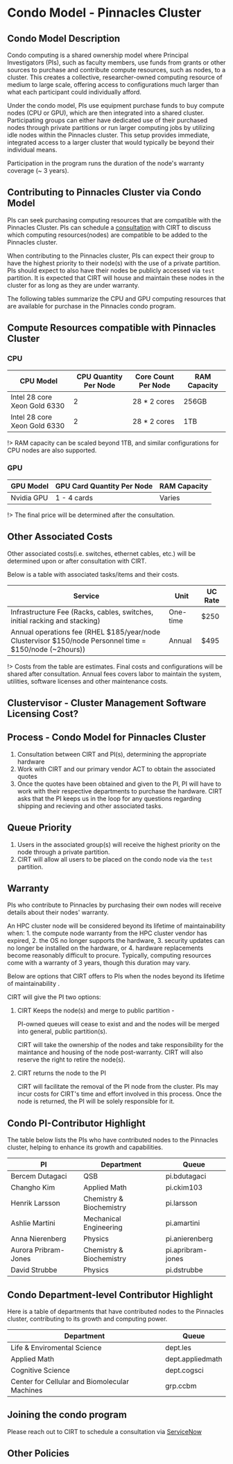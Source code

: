 <!-- {docsify-ignore-all} -->

# Condo Model - Pinnacles Cluster
<schedule a consulation add a link>

## Condo Model Description
Condo computing is a shared ownership model where Principal Investigators (PIs), such as faculty members, use funds from grants or other sources to purchase and contribute compute resources, such as nodes, to a cluster. This creates a collective, researcher-owned computing resource of medium to large scale, offering access to configurations much larger than what each participant could individually afford.

Under the condo model, PIs use equipment purchase funds to buy compute nodes (CPU or GPU), which are then integrated into a shared cluster. Participating groups can either have dedicated use of their purchased nodes through private partitions or run larger computing jobs by utilizing idle nodes within the Pinnacles cluster. This setup provides immediate, integrated access to a larger cluster that would typically be beyond their individual means.


Participation in the program runs the duration of the node's warranty coverage (~ 3 years).

## Contributing to Pinnacles Cluster via Condo Model

PIs can seek purchasing computing resources that are compatible with the Pinnacles Cluster. PIs can schedule a [consultation](https://ucmerced.service-now.com/servicehub?id=public_kb_article&sys_id=3c3ee9ff1b67a0543a003112cd4bcb13&form_id=06da3f8edbfc08103c4d56f3ce9619f4) with CIRT to discuss which computing resources(nodes) are compatible to be added to the Pinnacles cluster. 

When contributing to the Pinnacles cluster, PIs can expect their group to have the highest priority to their node(s) with the use of a private partition. PIs should expect to also have their nodes be publicly accessed via `test` partition.  It is expected that CIRT will house and maintain these nodes in the cluster for as long as they are under warranty.

The following tables summarize the CPU and GPU computing resources that are available for purchase in the Pinnacles condo program. 

## Compute Resources compatible with Pinnacles Cluster

### CPU 
| CPU Model	| CPU Quantity Per Node| Core Count Per Node | RAM Capacity | 
| -------- | ---- | ----------- |---------- |
| Intel 28 core Xeon Gold 6330 | 2 |28 * 2 cores | 256GB | 
| Intel 28 core Xeon Gold 6330 | 2 | 28 * 2 cores | 1TB |

!> RAM capacity can be scaled beyond 1TB, and similar configurations for CPU nodes are also supported.


### GPU
| GPU Model	| GPU Card Quantity Per Node | RAM Capacity | 
| -------- | ---- | ----------- |
| Nvidia GPU | 1 - 4 cards | Varies |

!> The final price will be determined after the consultation.

## Other Associated Costs 

Other associated costs(i.e. switches, ethernet cables, etc.) will be determined upon or after consultation with CIRT. 

Below is a table with associated tasks/items and their costs. 

| Service | Unit | UC Rate |
| --------------------- | ---------------- | -------------- |  
| Infrastructure Fee (Racks, cables, switches, initial racking and stacking) | One-time | $250 | 
| Annual operations fee (RHEL $185/year/node Clustervisor $150/node Personnel time = $150/node (~2hours)) | Annual| $495| 

!> Costs from the table are estimates. Final costs and configurations will be shared after consultation. Annual fees covers labor to maintain the system, utilities, software licenses and other maintenance costs.


## Clustervisor - Cluster Management Software Licensing Cost?



## Process - Condo Model for Pinnacles Cluster

1. Consultation between CIRT and PI(s), determining the appropriate hardware
2. Work with CIRT and our primary vendor ACT to obtain the associated quotes
3. Once the quotes have been obtained and given to the PI, PI will have to work with their respective departments to purchase the hardware. CIRT asks that the PI keeps us in the loop for any questions regarding shipping and recieving and other associated tasks. 



## Queue Priority

1. Users in the associated group(s) will receive the highest priority on the node through a private partition.
2. CIRT will allow all users to be placed on the condo node via the `test` partition.

## Warranty

PIs who contribute to Pinnacles by purchasing their own nodes will receive details about their nodes' warranty.

 An HPC cluster node will be considered  beyond its lifetime of maintainability when: 1. the compute node warranty from the HPC cluster vendor has expired, 2. the OS no longer supports the hardware, 3. security updates can no longer be installed on the hardware, or 4. hardware replacements become reasonably difficult to procure. Typically, computing resources come with a warranty of 3 years, though this duration may vary.



Below are options that CIRT offers to PIs when the nodes beyond its lifetime of maintainability . 

CIRT will give the PI two options: 

1. CIRT Keeps the node(s) and merge to public partition - 

     
    PI-owned queues will cease to exist and and the nodes will be merged into general, public partition(s).


    CIRT will take the ownership of the nodes and take responsibility for the maintance and housing of the node post-warranty. CIRT will also reserve the right to retire the node(s).
   
2. CIRT returns the node to the PI

    CIRT will facilitate the removal of the PI node from the cluster. PIs may incur costs for CIRT's time and effort involved in this process. Once the node is returned, the PI will be solely responsible for it.


## Condo PI-Contributor Highlight
The table below lists the PIs who have contributed nodes to the Pinnacles cluster, helping to enhance its growth and capabilities.

| PI | Department |  Queue | 
| -------------- | ----------------------- | --------------- |
| Bercem Dutagaci | QSB | pi.bdutagaci |
| Changho Kim | Applied Math | pi.ckim103 |
| Henrik Larsson | Chemistry & Biochemistry | pi.larsson |
| Ashlie Martini | Mechanical Engineering | pi.amartini |
| Anna Nierenberg | Physics | pi.anierenberg |
| Aurora Pribram-Jones | Chemistry & Biochemistry | pi.apribram-jones |
| David Strubbe | Physics | pi.dstrubbe |



## Condo Department-level Contributor Highlight 
Here is a table of departments that have contributed nodes to the Pinnacles cluster, contributing to its growth and computing power.

| Department | Queue |
| ----------------- | --------------- |
| Life & Enviromental Science | dept.les |
| Applied Math | dept.appliedmath |
| Cognitive Science | dept.cogsci |
| Center for Cellular and Biomolecular Machines | grp.ccbm |

## Joining the condo program
Please reach out to CIRT to schedule a consultation via [ServiceNow](https://ucmerced.service-now.com/servicehub?id=public_kb_article&sys_id=3c3ee9ff1b67a0543a003112cd4bcb13&form_id=06da3f8edbfc08103c4d56f3ce9619f4)
## Other Policies 
